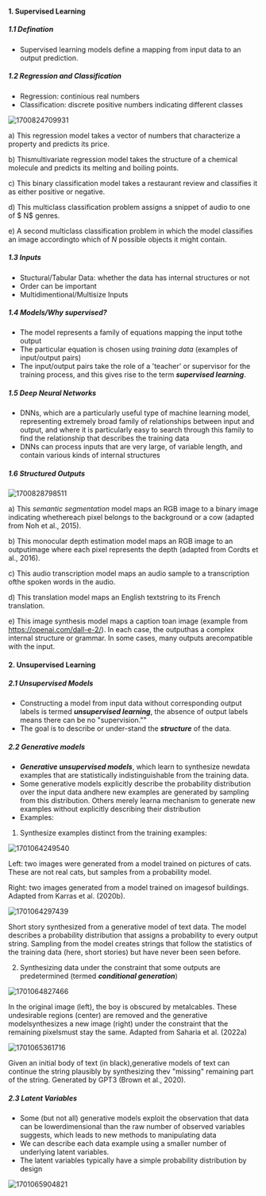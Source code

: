 #### 1. Supervised Learning

##### 1.1 Defination

* Supervised learning models define a mapping from input data to an output prediction.

##### 1.2 Regression and Classification

* Regression: continious real numbers
* Classification: discrete positive numbers indicating different classes

![1700824709931](image/Chap1Introduction/1700824709931.png)

a) This regression model takes a vector of numbers that characterize a property and predicts its price.

b) Thismultivariate regression model takes the structure of a chemical molecule and predicts its melting and boiling points.

c) This binary classification model takes a restaurant review and classifies it as either positive or negative.

d) This multiclass classification problem assigns a snippet of audio to one of $ N$ genres.

e) A second multiclass classification problem in which the model classifies an image accordingto which of $N$ possible objects it might contain.

##### 1.3 Inputs

* Stuctural/Tabular Data: whether the data has internal structures or not
* Order can be important
* Multidimentional/Multisize Inputs

##### 1.4 Models/Why supervised?

* The model represents a family of equations mapping the input tothe output
* The particular equation is chosen using *training data* (examples of input/output pairs)
* The input/output pairs take the role of a 'teacher' or supervisor for the training process, and this gives rise to the term ***supervised learning***.

##### 1.5 Deep Neural Networks

* DNNs, which are a particularly useful type of machine learning model, representing extremely broad family of relationships between input and output, and where it is particularly easy to search through this family to find the relationship that describes the training data
* DNNs can process inputs that are very large, of variable length, and contain various kinds of internal structures

##### 1.6 Structured Outputs

![1700828798511](image/Chap1Introduction/1700828798511.png)

a) This *semantic segmentation* model maps an RGB image to a binary image indicating whethereach pixel belongs to the background or a cow (adapted from Noh et al., 2015).

b) This monocular depth estimation model maps an RGB image to an outputimage where each pixel represents the depth (adapted from Cordts et al., 2016).

c) This audio transcription model maps an audio sample to a transcription ofthe spoken words in the audio.

d) This translation model maps an English textstring to its French translation.

e) This image synthesis model maps a caption toan image (example from https://openai.com/dall-e-2/). In each case, the outputhas a complex internal structure or grammar. In some cases, many outputs arecompatible with the input. 


#### 2. Unsupervised Learning

##### 2.1 Unsupervised Models

* Constructing a model from input data without corresponding output labels is termed ***unsupervised learning***, the absence of output labels means there can be no "supervision.""
* The goal is to describe or under-stand the ***structure*** of the data.

##### 2.2 Generative models

* ***Generative unsupervised models***, which learn to synthesize newdata examples that are statistically indistinguishable from the training data.
* Some generative models explicitly describe the probability distribution over the input data andhere new examples are generated by sampling from this distribution. Others merely learna mechanism to generate new examples without explicitly describing their distribution
* Examples:

1. Synthesize examples distinct from the training examples:

![1701064249540](image/Chap1Introduction/1701064249540.png)

Left: two images were generated from a model trained on pictures of cats. These are not real cats, but samples from a probability model.

Right: two images generated from a model trained on imagesof buildings. Adapted from Karras et al. (2020b).

![1701064297439](image/Chap1Introduction/1701064297439.png)

Short story synthesized from a generative model of text data. The model describes a probability distribution that assigns a probability to every output string. Sampling from the model creates strings that follow the statistics of the training data (here, short stories) but have never been seen before.

2. Synthesizing data under the constraint that some outputs are predetermined (termed ***conditional generation***)

![1701064827466](image/Chap1Introduction/1701064827466.png)

In the original image (left), the boy is obscured by metalcables. These undesirable regions (center) are removed and the generative modelsynthesizes a new image (right) under the constraint that the remaining pixelsmust stay the same. Adapted from Saharia et al. (2022a)

![1701065361716](image/Chap1Introduction/1701065361716.png)

Given an initial body of text (in black),generative models of text can continue the string plausibly by synthesizing thev "missing" remaining part of the string. Generated by GPT3 (Brown et al., 2020).

##### 2.3 Latent Variables

* Some (but not all) generative models exploit the observation that data can be lowerdimensional than the raw number of observed variables suggests, which leads to new methods to manipulating data
* We can describe each data example using a smaller number of underlying latent variables.
* The latent variables typically have a simple probability distribution by design

![1701065904821](image/Chap1Introduction/1701065904821.png)
